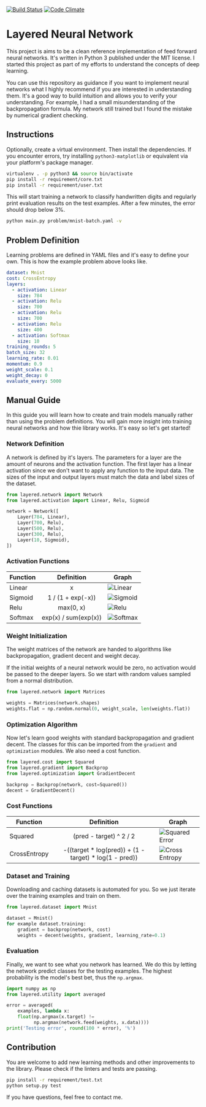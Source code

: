 [![Build Status][1]][2]
[![Code Climate][3]][4]

[1]: https://travis-ci.org/danijar/layered.svg?branch=master
[2]: https://travis-ci.org/danijar/layered
[3]: https://codeclimate.com/github/danijar/layered/badges/gpa.svg
[4]: https://codeclimate.com/github/danijar/layered

Layered Neural Network
======================

This project is aims to be a clean reference implementation of feed forward
neural networks. It's written in Python 3 published under the MIT license. I
started this project as part of my efforts to understand the concepts of deep
learning.

You can use this repository as guidance if you want to implement neural
networks what I highly recommend if you are interested in understanding them.
It's a good way to build intuition and allows you to verify your understanding.
For example, I had a small misunderstanding of the backpropagation formula. My
network still trained but I found the mistake by numerical gradient checking.

Instructions
------------

Optionally, create a virtual environment. Then install the dependencies. If you
encounter errors, try installing `python3-matplotlib` or equivalent via your
platform's package manager.

```bash
virtualenv . -p python3 && source bin/activate
pip install -r requirement/core.txt
pip install -r requirement/user.txt
```

This will start training a network to classify handwritten digits and regularly
print evaluation results on the test examples. After a few minutes, the error
should drop below 3%.

```bash
python main.py problem/mnist-batch.yaml -v
```

Problem Definition
------------------

Learning problems are defined in YAML files and it's easy to define your own.
This is how the example problem above looks like.

```yaml
dataset: Mnist
cost: CrossEntropy
layers:
  - activation: Linear
    size: 784
  - activation: Relu
    size: 700
  - activation: Relu
    size: 700
  - activation: Relu
    size: 400
  - activation: Softmax
    size: 10
training_rounds: 5
batch_size: 32
learning_rate: 0.01
momentum: 0.9
weight_scale: 0.1
weight_decay: 0
evaluate_every: 5000
```

Manual Guide
------------

In this guide you will learn how to create and train models manually rather
than using the problem definitions. You will gain more insight into training
neural networks and how thie library works. It's easy so let's get started!

### Network Definition

A network is defined by it's layers. The parameters for a layer are the amount
of neurons and the activation function. The first layer has a linear activation
since we don't want to apply any function to the input data. The sizes of the
input and output layers must match the data and label sizes of the dataset.

```python
from layered.network import Network
from layered.activation import Linear, Relu, Sigmoid

network = Network([
    Layer(784, Linear),
    Layer(700, Relu),
    Layer(500, Relu),
    Layer(300, Relu),
    Layer(10, Sigmoid),
])
```
### Activation Functions

| Function | Definition | Graph |
| -------- | :--------: | ----- |
| Linear | x | ![Linear](image/linear.png) |
| Sigmoid | 1 / (1 + exp(-x)) | ![Sigmoid](image/sigmoid.png) |
| Relu | max(0, x) | ![Relu](image/relu.png) |
| Softmax | exp(x) / sum(exp(x)) | ![Softmax](image/softmax.png) |

### Weight Initialization

The weight matrices of the network are handed to algorithms like
backpropagation, gradient decent and weight decay.

If the initial weights of a neural network would be zero, no activation would
be passed to the deeper layers. So we start with random values sampled from a
normal distribution.

```python
from layered.network import Matrices

weights = Matrices(network.shapes)
weights.flat = np.random.normal(0, weight_scale, len(weights.flat))
```

### Optimization Algorithm

Now let's learn good weights with standard backpropagation and gradient decent.
The classes for this can be imported from the `gradient` and `optimization`
modules. We also need a cost function.

```python
from layered.cost import Squared
from layered.gradient import Backprop
from layered.optimization import GradientDecent

backprop = Backprop(network, cost=Squared())
decent = GradientDecent()
```

### Cost Functions

| Function | Definition | Graph |
| -------- | :--------: | ----- |
| Squared | (pred - target) ^ 2 / 2 | ![Squared Error](image/squared-error.png) |
| CrossEntropy | -((target * log(pred)) + (1 - target) * log(1 - pred)) | ![Cross Entropy](image/cross-entropy.png) |

### Dataset and Training

Downloading and caching datasets is automated for you. So we just iterate over
the training examples and train on them.

```python
from layered.dataset import Mnist

dataset = Mnist()
for example dataset.training:
    gradient = backprop(network, cost)
    weights = decent(weights, gradient, learning_rate=0.1)
```

### Evaluation

Finally, we want to see what you network has learned. We do this by letting the
network predict classes for the testing examples. The highest probability is
the model's best bet, thus the `np.argmax`.

```python
import numpy as np
from layered.utility import averaged

error = averaged(
    examples, lambda x:
    float(np.argmax(x.target) !=
          np.argmax(network.feed(weights, x.data))))
print('Testing error', round(100 * error), '%')
```

Contribution
------------

You are welcome to add new learning methods and other improvements to the
library. Please check if the linters and tests are passing.

```bash
pip install -r requirement/test.txt
python setup.py test
```

If you have questions, feel free to contact me.
